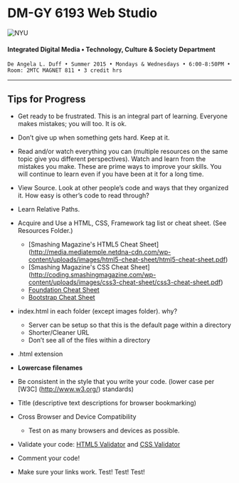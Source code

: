 # DM-GY 6193 Web Studio

![NYU](http://ws2.polishedsolid.com/de/nyu_soe_logo.png)
#### Integrated Digital Media • Technology, Culture & Society Department

    De Angela L. Duff • Summer 2015 • Mondays & Wednesdays • 6:00-8:50PM • Room: 2MTC MAGNET 811 • 3 credit hrs

---

## Tips for Progress

* Get ready to be frustrated. This is an integral part of learning. Everyone makes mistakes; you will too. It is ok.

* Don’t give up when something gets hard. Keep at it.

* Read and/or watch everything you can (multiple resources on the same topic give you different perspectives). Watch and learn from the mistakes you make. These are prime ways to improve your skills. You will continue to learn even if you have been at it for a long time.

* View Source. Look at other people’s code and ways that they organized it. How easy is other’s code to read through?

* Learn Relative Paths.

* Acquire and Use a HTML, CSS, Framework tag list or cheat sheet. (See Resources Folder.) 
    * [Smashing Magazine's HTML5 Cheat Sheet] (http://media.mediatemple.netdna-cdn.com/wp-content/uploads/images/html5-cheat-sheet/html5-cheat-sheet.pdf)
    * [Smashing Magazine's CSS Cheat Sheet] (http://coding.smashingmagazine.com/wp-content/uploads/images/css3-cheat-sheet/css3-cheat-sheet.pdf)
    * [Foundation Cheat Sheet](https://princessdesign.net/foundation-cheat-sheet/)
    * [Bootstrap Cheat Sheet](http://creativealive.com/wp-content/uploads/2014/01/bootstrap3-cheatsheet.pdf)

* index.html in each folder (except images folder). why?
  * Server can be setup so that this is the default page within a directory
  * Shorter/Cleaner URL
  * Don’t see all of the files within a directory

* .html extension

* **Lowercase filenames**

* Be consistent in the style that you write your code. (lower case per [W3C] (http://www.w3.org/) standards)

* Title (descriptive text descriptions for browser bookmarking)

* Cross Browser and Device Compatibility
  * Test on as many browsers and devices as possible.

* Validate your code: [HTML5 Validator](http://validator.w3.org) and [CSS Validator](http://jigsaw.w3.org/css-validator)

* Comment your code! 

* Make sure your links work. Test! Test! Test!







